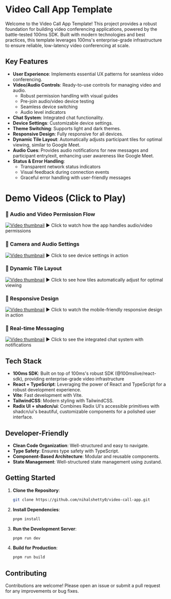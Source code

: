 # Video Call App Template

Welcome to the Video Call App Template! This project provides a robust foundation for building video conferencing applications, powered by the battle-tested 100ms SDK. Built with modern technologies and best practices, this template leverages 100ms's enterprise-grade infrastructure to ensure reliable, low-latency video conferencing at scale.

## Key Features

- **User Experience**: Implements essential UX patterns for seamless video conferencing.
- **Video/Audio Controls**: Ready-to-use controls for managing video and audio.
  - Robust permission handling with visual guides
  - Pre-join audio/video device testing
  - Seamless device switching
  - Audio level indicators
- **Chat System**: Integrated chat functionality.
- **Device Settings**: Customizable device settings.
- **Theme Switching**: Supports light and dark themes.
- **Responsive Design**: Fully responsive for all devices.
- **Dynamic Tile Layout**: Automatically adjusts participant tiles for optimal viewing, similar to Google Meet.
- **Audio Cues**: Provides audio notifications for new messages and participant entry/exit, enhancing user awareness like Google Meet.
- **Status & Error Handling**:
  - Transparent network status indicators
  - Visual feedback during connection events
  - Graceful error handling with user-friendly messages

# Demo Videos (Click to Play)

### 🎥 Audio and Video Permission Flow

[![Video thumbnail](https://res.cloudinary.com/dw6lg2jup/video/upload/v1742991187/audio-video-control_iby7ow.jpg)](https://res.cloudinary.com/dw6lg2jup/video/upload/v1742991187/audio-video-control_iby7ow.mp4)
▶️ Click to watch how the app handles audio/video permissions

### 🎥 Camera and Audio Settings

[![Video thumbnail](https://res.cloudinary.com/dw6lg2jup/video/upload/v1742991174/camera-audio_rprkhh.jpg)](https://res.cloudinary.com/dw6lg2jup/video/upload/v1742991174/camera-audio_rprkhh.mp4)
▶️ Click to see device settings in action

### 🎥 Dynamic Tile Layout

[![Video thumbnail](https://res.cloudinary.com/dw6lg2jup/video/upload/v1742991186/dynamic_layout-1742988458631_tbfi1w.jpg)](https://res.cloudinary.com/dw6lg2jup/video/upload/v1742991186/dynamic_layout-1742988458631_tbfi1w.mp4)
▶️ Click to see how tiles automatically adjust for optimal viewing

### 🎥 Responsive Design

[![Video thumbnail](https://res.cloudinary.com/dw6lg2jup/video/upload/v1742991176/responsive-refined-1742989726504_o5cqq2.jpg)](https://res.cloudinary.com/dw6lg2jup/video/upload/v1742991176/responsive-refined-1742989726504_o5cqq2.mp4)
▶️ Click to watch the mobile-friendly responsive design in action

### 🎥 Real-time Messaging

[![Video thumbnail](https://res.cloudinary.com/dw6lg2jup/video/upload/v1742991156/messaging-1742990864082_c9umb0.jpg)](https://res.cloudinary.com/dw6lg2jup/video/upload/v1742991156/messaging-1742990864082_c9umb0.mp4)
▶️ Click to see the integrated chat system with notifications

## Tech Stack

- **100ms SDK**: Built on top of 100ms's robust SDK (@100mslive/react-sdk), providing enterprise-grade video infrastructure
- **React + TypeScript**: Leveraging the power of React and TypeScript for a robust development experience.
- **Vite**: Fast development with Vite.
- **TailwindCSS**: Modern styling with TailwindCSS.
- **Radix UI + shadcn/ui**: Combines Radix UI's accessible primitives with shadcn/ui's beautiful, customizable components for a polished user interface.

## Developer-Friendly

- **Clean Code Organization**: Well-structured and easy to navigate.
- **Type Safety**: Ensures type safety with TypeScript.
- **Component-Based Architecture**: Modular and reusable components.
- **State Management**: Well-structured state management using zustand.

## Getting Started

1. **Clone the Repository**:

   ```bash
   git clone https://github.com/nihalshetty0/video-call-app.git
   ```

2. **Install Dependencies**:

   ```bash
   pnpm install
   ```

3. **Run the Development Server**:

   ```bash
   pnpm run dev
   ```

4. **Build for Production**:
   ```bash
   pnpm run build
   ```

## Contributing

Contributions are welcome! Please open an issue or submit a pull request for any improvements or bug fixes.
